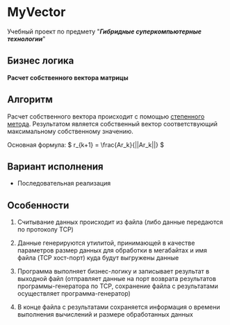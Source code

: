 # MyVector

Учебный проект по предмету "***Гибридные суперкомпьютерные технологии***"

## Бизнес логика

**Расчет собственного вектора матрицы**

## Алгоритм

Расчет собственного вектора происходит с помощью [степенного метода](https://ru.wikipedia.org/wiki/%D0%A1%D1%82%D0%B5%D0%BF%D0%B5%D0%BD%D0%BD%D0%BE%D0%B9_%D0%BC%D0%B5%D1%82%D0%BE%D0%B4). Результатом является собственный вектор соответствующий максимальному собственному значению.

Основная формула: $ r_{k+1} = \frac{Ar_k}{||Ar_k||} $

## Вариант исполнения

* Последовательная реализация

## Особенности

1. Считывание данных происходит из файла (либо данные передаются по протоколу TCP)

2. Данные генерируются утилитой, принимающей в качестве параметров размер данных для обработки в мегабайтах и имя файла (TCP хост-порт) куда будут выгружены данные

3. Программа выполняет бизнес-логику и записывает результат в выходной файл (отправляет данные на порт возврата результатов программы-генератора по TCP, сохранение файла с результатами осуществляет программа-генератор)

4. В конце файла с результатами сохраняется информация о времени выполнения вычислений и размере обработанных данных
